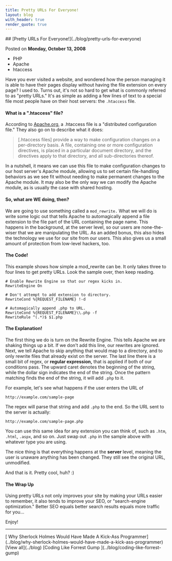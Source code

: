 ```yaml
---
title: Pretty URLs For Everyone!
layout: blog
with_header: true
render_quote: true
---
```


<div class="post-title" markdown="1">
## [Pretty URLs For Everyone!](../blog/pretty-urls-for-everyone)

Posted on **Monday, October 13, 2008**
</div>

<ul class="post-tags-list">
<li><span class="badge badge-success p-2">PHP</span></li>
<li><span class="badge badge-success p-2">Apache</span></li>
<li><span class="badge badge-success p-2">htaccess</span></li>
</ul>

Have you ever visited a website, and wondered how the person managing it is able to have their pages display without having the file extension on every page? I used to. Turns out, it's not so hard to get what is commonly referred to as "pretty URLs." It's as simple as adding a few lines of text to a special file most people have on their host servers: the `.htaccess` file.

#### What is a ".htaccess" file?

According to [Apache.org](http://httpd.apache.org/docs/1.3/howto/htaccess.html), a .htaccess file is a "distributed configuration file." They also go on to describe what it does:

> [.htaccess files] provide a way to make configuration changes on a per-directory basis. A file, containing one or more configuration directives, is placed in a particular document directory, and the directives apply to that directory, and all sub-directories thereof.

In a nutshell, it means we can use this file to make configuration changes to our host server's Apache module, allowing us to set certain file-handling behaviors as we see fit without needing to make permanent changes to the Apache module. It may also be the only way we can modify the Apache module, as is usually the case with shared hosting.

#### So, what are WE doing, then?

We are going to use something called a `mod_rewrite.` What we will do is write some logic out that tells Apache to automagically append a file extension to the file part of the URL containing the page name. This happens in the background, at the server level, so our users are none-the-wiser that we are manipulating the URL. As an added bonus, this also hides the technology we use for our site from our users. This also gives us a small amount of protection from low-level hackers, too.

#### The Code!

This example shows how simple a mod_rewrite can be. It only takes three to four lines to get pretty URLs. Look the sample over, then keep reading.

```apacheconf
# Enable Rewrite Engine so that our regex kicks in.
RewriteEngine On

# Don't attempt to add extension to directory.
RewriteCond %{REQUEST_FILENAME} !-d

# Automagically append .php to URL.
RewriteCond %{REQUEST_FILENAME}\\.php -f
RewriteRule ^(.*)$ $1.php
```

#### The Explanation!

The first thing we do is turn on the Rewrite Engine. This tells Apache we are shaking things up a bit. If we don't add this line, our rewrites are ignored. Next, we tell Apache to skip anything that would map to a directory, and to only rewrite files that already exist on the server. The last line there is a small bit of regex, or **regular expression,** that is applied if both of our conditions pass. The upward caret denotes the beginning of the string, while the dollar sign indicates the end of the string. Once the pattern matching finds the end of the string, it will add `.php` to it.

For example, let's see what happens if the user enters the URL of

`http://example.com/sample-page`

The regex will parse that string and add `.php` to the end. So the URL sent to the server is actually:

`http://example.com/sample-page.php`

You can use this same idea for any extension you can think of, such as `.htm`, `.html`, `.aspx`, and so on. Just swap out `.php` in the sample above with whatever type you are using.

The nice thing is that everything happens at the **server** level, meaning the user is unaware anything has been changed. They still see the original URL, unmodified.

And that is it. Pretty cool, huh? :)

#### The Wrap Up

Using pretty URLs not only improves your site by making your URLs easier to remember, it also tends to improve your SEO, or "search-engine optimization." Better SEO equals better search results equals more traffic for you...

Enjoy!

---

<div class="blog-pager" markdown="1">
[<i class="fas fa-chevron-left"></i> Why Sherlock Holmes Would Have Made A Kick-Ass Programmer](../blog/why-sherlock-holmes-would-have-made-a-kick-ass-programmer)
[View all](../blog)
[Coding Like Forrest Gump <i class="fas fa-chevron-right"></i>](../blog/coding-like-forrest-gump)
</div>

